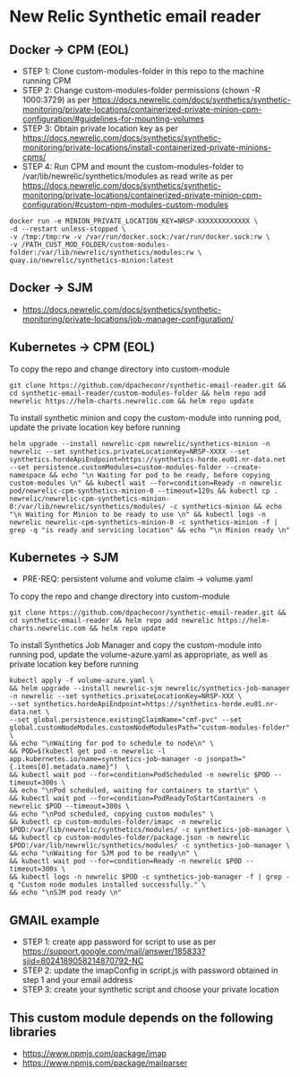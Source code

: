 # New Relic Synthetic email reader 

## Docker -> CPM (EOL)

- STEP 1: Clone custom-modules-folder in this repo to the machine running CPM
- STEP 2: Change custom-modules-folder permissions (chown -R 1000:3729) as per https://docs.newrelic.com/docs/synthetics/synthetic-monitoring/private-locations/containerized-private-minion-cpm-configuration/#guidelines-for-mounting-volumes
- STEP 3: Obtain private location key as per https://docs.newrelic.com/docs/synthetics/synthetic-monitoring/private-locations/install-containerized-private-minions-cpms/
- STEP 4: Run CPM and mount the custom-modules-folder to /var/lib/newrelic/synthetics/modules as read write as per https://docs.newrelic.com/docs/synthetics/synthetic-monitoring/private-locations/containerized-private-minion-cpm-configuration/#custom-npm-modules-custom-modules

```
docker run -e MINION_PRIVATE_LOCATION_KEY=NRSP-XXXXXXXXXXXXX \ 
-d --restart unless-stopped \ 
-v /tmp:/tmp:rw -v /var/run/docker.sock:/var/run/docker.sock:rw \
-v /PATH_CUST_MOD_FOLDER/custom-modules-folder:/var/lib/newrelic/synthetics/modules:rw \
quay.io/newrelic/synthetics-minion:latest
```

## Docker -> SJM 

- https://docs.newrelic.com/docs/synthetics/synthetic-monitoring/private-locations/job-manager-configuration/

## Kubernetes -> CPM (EOL)

To copy the repo and change directory into custom-module

```
git clone https://github.com/dpacheconr/synthetic-email-reader.git && cd synthetic-email-reader/custom-modules-folder && helm repo add newrelic https://helm-charts.newrelic.com && helm repo update
```

To install synthetic minion and copy the custom-module into running pod, update the private location key before running

```
helm upgrade --install newrelic-cpm newrelic/synthetics-minion -n newrelic --set synthetics.privateLocationKey=NRSP-XXXX --set synthetics.hordeApiEndpoint=https://synthetics-horde.eu01.nr-data.net --set persistence.customModules=custom-modules-folder --create-namespace && echo "\n Waiting for pod to be ready, before copying custom-modules \n" && kubectl wait --for=condition=Ready -n newrelic pod/newrelic-cpm-synthetics-minion-0 --timeout=120s && kubectl cp . newrelic/newrelic-cpm-synthetics-minion-0:/var/lib/newrelic/synthetics/modules/ -c synthetics-minion && echo "\n Waiting for Minion to be ready to use \n" && kubectl logs -n newrelic newrelic-cpm-synthetics-minion-0 -c synthetics-minion -f | grep -q "is ready and servicing location" && echo "\n Minion ready \n"
```

## Kubernetes -> SJM

- PRE-REQ: persistent volume and volume claim -> volume.yaml

To copy the repo and change directory into custom-module

```
git clone https://github.com/dpacheconr/synthetic-email-reader.git && cd synthetic-email-reader && helm repo add newrelic https://helm-charts.newrelic.com && helm repo update
```

To install Synthetics Job Manager and copy the custom-module into running pod, update the volume-azure.yaml as appropriate, as well as private location key before running

```
kubectl apply -f volume-azure.yaml \
&& helm upgrade --install newrelic-sjm newrelic/synthetics-job-manager -n newrelic --set synthetics.privateLocationKey=NRSP-XXX \
--set synthetics.hordeApiEndpoint=https://synthetics-horde.eu01.nr-data.net \
--set global.persistence.existingClaimName="cmf-pvc" --set global.customNodeModules.customNodeModulesPath="custom-modules-folder" \
&& echo "\nWaiting for pod to schedule to node\n" \
&& POD=$(kubectl get pod -n newrelic -l app.kubernetes.io/name=synthetics-job-manager -o jsonpath="{.items[0].metadata.name}")  \
&& kubectl wait pod --for=condition=PodScheduled -n newrelic $POD --timeout=300s \
&& echo "\nPod scheduled, waiting for containers to start\n" \
&& kubectl wait pod --for=condition=PodReadyToStartContainers -n newrelic $POD --timeout=300s \
&& echo "\nPod scheduled, copying custom modules" \
&& kubectl cp custom-modules-folder/imapc -n newrelic $POD:/var/lib/newrelic/synthetics/modules/ -c synthetics-job-manager \
&& kubectl cp custom-modules-folder/package.json -n newrelic $POD:/var/lib/newrelic/synthetics/modules/ -c synthetics-job-manager \
&& echo "\nWaiting for SJM pod to be ready\n" \
&& kubectl wait pod --for=condition=Ready -n newrelic $POD --timeout=300s \
&& kubectl logs -n newrelic $POD -c synthetics-job-manager -f | grep -q "Custom node modules installed successfully." \
&& echo "\nSJM pod ready \n"
```


## GMAIL example
- STEP 1: create app password for script to use as per https://support.google.com/mail/answer/185833?sjid=8024189058214870792-NC
- STEP 2: update the imapConfig in script.js with password obtained in step 1 and your email address 
- STEP 3: create your synthetic script and choose your private location


## This custom module depends on the following libraries 
- https://www.npmjs.com/package/imap
- https://www.npmjs.com/package/mailparser

